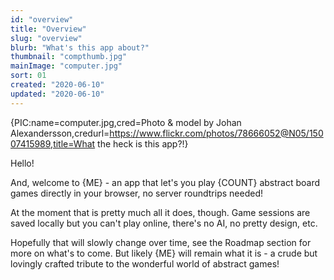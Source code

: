 ```yaml
---
id: "overview"
title: "Overview"
slug: "overview"
blurb: "What's this app about?"
thumbnail: "compthumb.jpg"
mainImage: "computer.jpg"
sort: 01
created: "2020-06-10"
updated: "2020-06-10"
---
```


{PIC:name=computer.jpg,cred=Photo & model by Johan Alexandersson,credurl=https://www.flickr.com/photos/78666052@N05/15007415989,title=What the heck is this app?!}

Hello!

And, welcome to {ME} - an app that let's you play {COUNT} abstract board games directly in your browser, no server roundtrips needed!

At the moment that is pretty much all it does, though. Game sessions are saved locally but you can't play online, there's no AI, no pretty design, etc.

Hopefully that will slowly change over time, see the Roadmap section for more on what's to come. But likely {ME} will remain what it is - a crude but lovingly crafted tribute to the wonderful world of abstract games!


